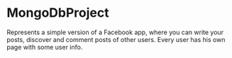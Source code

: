 # MongoDbProject

Represents a simple version of a Facebook app, where you can write your posts, discover and comment posts of other users. Every user has his own page with some user info.

